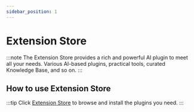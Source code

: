 ```yaml
---
sidebar_position: 1
---
```


# Extension Store

:::note
   The Extension Store provides a rich and powerful AI plugin to meet all your needs. Various AI-based plugins, practical tools, curated Knowledge Base, and so on.
:::


## How to use Extension Store

:::tip
  Click [Extension Store](https://store.enconvo.com/) to browse and install the plugins you need.
:::

